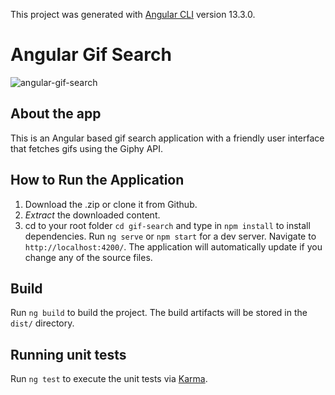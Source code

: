 This project was generated with [Angular CLI](https://github.com/angular/angular-cli) version 13.3.0.

# Angular Gif Search

![angular-gif-search](https://i.imgur.com/rA0M0Iq.png)

## About the app

This is an Angular based gif search application with a friendly user interface that fetches gifs using the Giphy API.

## How to Run the Application

1.  Download the .zip or clone it from Github.
2.  _Extract_ the downloaded content.
3.  cd to your root folder `cd gif-search` and type in `npm install` to install dependencies.
    Run `ng serve` or `npm start` for a dev server. Navigate to `http://localhost:4200/`. The application will automatically update if you change any of the source files.

## Build

Run `ng build` to build the project. The build artifacts will be stored in the `dist/` directory.

## Running unit tests

Run `ng test` to execute the unit tests via [Karma](https://karma-runner.github.io).
